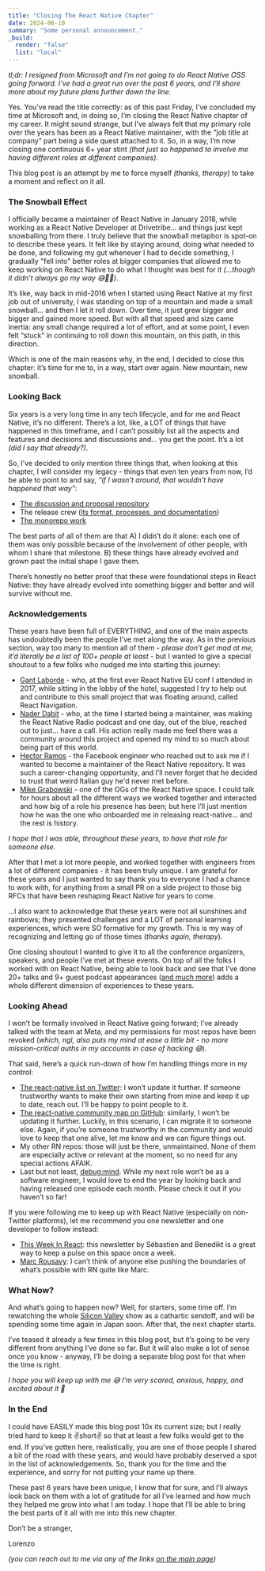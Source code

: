 ```yaml
---
title: "Closing The React Native Chapter"
date: 2024-06-10
summary: "Some personal announcement."
_build:
  render: "false"
  list: "local"
---
```


_tl;dr: I resigned from Microsoft and I’m not going to do React Native OSS going forward. I’ve had a great run over the past 6 years, and I’ll share more about my future plans further down the line._

Yes. You’ve read the title correctly: as of this past Friday, I’ve concluded my time at Microsoft and, in doing so, I’m closing the React Native chapter of my career. It might sound strange, but I’ve always felt that my primary role over the years has been as a React Native maintainer, with the “job title at company” part being a side quest attached to it. So, in a way, I’m now closing one continuous 6+ year stint _(that just so happened to involve me having different roles at different companies)._

This blog post is an attempt by me to force myself _(thanks, therapy)_ to take a moment and reflect on it all.

### The Snowball Effect

I officially became a maintainer of React Native in January 2018, while working as a React Native Developer at Drivetribe… and things just kept snowballing from there. I truly believe that the snowball metaphor is spot-on to describe these years. It felt like by staying around, doing what needed to be done, and following my gut whenever I had to decide something, I gradually "fell into" better roles at bigger companies that allowed me to keep working on React Native to do what I thought was best for it _(…though it didn’t always go my way 😅🤣🥲)_.

It’s like, way back in mid-2016 when I started using React Native at my first job out of university, I was standing on top of a mountain and made a small snowball… and then I let it roll down. Over time, it just grew bigger and bigger and gained more speed. But with all that speed and size came inertia: any small change required a lot of effort, and at some point, I even felt “stuck” in continuing to roll down this mountain, on this path, in this direction.

Which is one of the main reasons why, in the end, I decided to close this chapter: it’s time for me to, in a way, start over again. New mountain, new snowball.

### Looking Back

Six years is a very long time in any tech lifecycle, and for me and React Native, it’s no different. There’s a lot, like, a LOT of things that have happened in this timeframe, and I can’t possibly list all the aspects and features and decisions and discussions and… you get the point. It’s a lot _(did I say that already?)_.

So, I’ve decided to only mention three things that, when looking at this chapter, I will consider my legacy - things that even ten years from now, I’d be able to point to and say, _“if I wasn’t around, that wouldn’t have happened that way”_:

- [The discussion and proposal repository](https://github.com/react-native-community/discussions-and-proposals)
- The release crew ([its format, processes, and documentation](https://github.com/reactwg/react-native-releases/tree/main/docs))
- [The monorepo work](https://github.com/react-native-community/discussions-and-proposals/pull/480)

The best parts of all of them are that A) I didn’t do it alone: each one of them was only possible because of the involvement of other people, with whom I share that milestone. B) these things have already evolved and grown past the initial shape I gave them.

There’s honestly no better proof that these were foundational steps in React Native: they have already evolved into something bigger and better and will survive without me.

### Acknowledgements

These years have been full of EVERYTHING, and one of the main aspects has undoubtedly been the people I’ve met along the way. As in the previous section, way too many to mention all of them - _please don’t get mad at me, it’d literally be a list of 100+ people at least_ - but I wanted to give a special shoutout to a few folks who nudged me into starting this journey:

- [Gant Laborde](https://x.com/GantLaborde) - who, at the first ever React Native EU conf I attended in 2017, while sitting in the lobby of the hotel, suggested I try to help out and contribute to this small project that was floating around, called React Navigation.
- [Nader Dabit](https://x.com/dabit3) - who, at the time I started being a maintainer, was making the React Native Radio podcast and one day, out of the blue, reached out to just… have a call. His action really made me feel there was a community around this project and opened my mind to so much about being part of this world.
- [Hector Ramos](https://x.com/hectorramos) - the Facebook engineer who reached out to ask me if I wanted to become a maintainer of the React Native repository. It was such a career-changing opportunity, and I’ll never forget that he decided to trust that weird Italian guy he'd never met before.
- [Mike Grabowski](https://x.com/grabbou) - one of the OGs of the React Native space. I could talk for hours about all the different ways we worked together and interacted and how big of a role his presence has been; but here I’ll just mention how he was the one who onboarded me in releasing react-native… and the rest is history.

_I hope that I was able, throughout these years, to have that role for someone else._

After that I met a lot more people, and worked together with engineers from a lot of different companies - it has been truly unique. I am grateful for these years and I just wanted to say thank you to everyone I had a chance to work with, for anything from a small PR on a side project to those big RFCs that have been reshaping React Native for years to come.

...I also want to acknowledge that these years were not all sunshines and rainbows; they presented challenges and a LOT of personal learning experiences, which were SO formative for my growth. This is my way of recognizing and letting go of those times (_thanks again, therapy_).

One closing shoutout I wanted to give it to all the conference organizers, speakers, and people I’ve met at these events. On top of all the folks I worked with on React Native, being able to look back and see that I’ve done 20+ talks and 9+ guest podcast appearances ([and much more](/tags/)) adds a whole different dimension of experiences to these years.

### Looking Ahead

I won’t be formally involved in React Native going forward; I’ve already talked with the team at Meta, and my permissions for most repos have been revoked (_which, ngl, also puts my mind at ease a little bit - no more mission-critical auths in my accounts in case of hacking 😅_).

That said, here’s a quick run-down of how I’m handling things more in my control:

- [The react-native list on Twitter](https://x.com/i/lists/1542846324055281664): I won’t update it further. If someone trustworthy wants to make their own starting from mine and keep it up to date, reach out. I’ll be happy to point people to it.
- [The react-native community map on GitHub](https://github.com/kelset/react-native-community-map): similarly, I won’t be updating it further. Luckily, in this scenario, I can migrate it to someone else. Again, if you’re someone trustworthy in the community and would love to keep that one alive, let me know and we can figure things out.
- My other RN repos: those will just be there, unmaintained. None of them are especially active or relevant at the moment, so no need for any special actions AFAIK.
- Last but not least, [debug:mind](https://www.youtube.com/playlist?list=PLiD6R_aXkpLiMfS2YrhSgtSj09JJCaP2y). While my next role won’t be as a software engineer, I would love to end the year by looking back and having released one episode each month. Please check it out if you haven’t so far!

If you were following me to keep up with React Native (especially on non-Twitter platforms), let me recommend you one newsletter and one developer to follow instead:

- [This Week In React](https://thisweekinreact.com/): this newsletter by Sébastien and Benedikt is a great way to keep a pulse on this space once a week.
- [Marc Rousavy](https://x.com/mrousavy): I can’t think of anyone else pushing the boundaries of what’s possible with RN quite like Marc.

### What Now?

And what’s going to happen now? Well, for starters, some time off. I’m rewatching the whole [Silicon Valley](https://www.imdb.com/title/tt2575988/) show as a cathartic sendoff, and will be spending some time again in Japan soon. After that, the next chapter starts.

I’ve teased it already a few times in this blog post, but it’s going to be very different from anything I’ve done so far. But it will also make a lot of sense once you know - anyway, I’ll be doing a separate blog post for that when the time is right.

_I hope you will keep up with me 😅 I’m very scared, anxious, happy, and excited about it 🤩_

### In the End

I could have EASILY made this blog post 10x its current size; but I really tried hard to keep it ✌️short✌️ so that at least a few folks would get to the end. If you’ve gotten here, realistically, you are one of those people I shared a bit of the road with these years, and would have probably deserved a spot in the list of acknowledgements. So, thank you for the time and the experience, and sorry for not putting your name up there.

These past 6 years have been unique, I know that for sure, and I’ll always look back on them with a lot of gratitude for all I’ve learned and how much they helped me grow into what I am today. I hope that I’ll be able to bring the best parts of it all with me into this new chapter.

Don’t be a stranger,

Lorenzo

_(you can reach out to me via any of the links [on the main page](/))_
